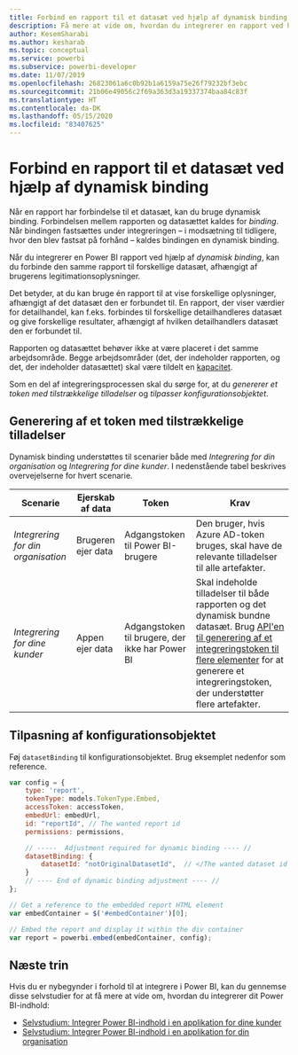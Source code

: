 ```yaml
---
title: Forbind en rapport til et datasæt ved hjælp af dynamisk binding
description: Få mere at vide om, hvordan du integrerer en rapport ved hjælp af dynamisk binding.
author: KesemSharabi
ms.author: kesharab
ms.topic: conceptual
ms.service: powerbi
ms.subservice: powerbi-developer
ms.date: 11/07/2019
ms.openlocfilehash: 26823061a6c0b92b1a6159a75e26f79232bf3ebc
ms.sourcegitcommit: 21b06e49056c2f69a363d3a19337374baa84c83f
ms.translationtype: HT
ms.contentlocale: da-DK
ms.lasthandoff: 05/15/2020
ms.locfileid: "83407625"
---
```

# <a name="connect-a-report-to-a-dataset-using-dynamic-binding"></a>Forbind en rapport til et datasæt ved hjælp af dynamisk binding 

Når en rapport har forbindelse til et datasæt, kan du bruge dynamisk binding. Forbindelsen mellem rapporten og datasættet kaldes for *binding*. Når bindingen fastsættes under integreringen – i modsætning til tidligere, hvor den blev fastsat på forhånd – kaldes bindingen en dynamisk binding.

Når du integrerer en Power BI rapport ved hjælp af *dynamisk binding*, kan du forbinde den samme rapport til forskellige datasæt, afhængigt af brugerens legitimationsoplysninger.

Det betyder, at du kan bruge én rapport til at vise forskellige oplysninger, afhængigt af det datasæt den er forbundet til. En rapport, der viser værdier for detailhandel, kan f.eks. forbindes til forskellige detailhandleres datasæt og give forskellige resultater, afhængigt af hvilken detailhandlers datasæt den er forbundet til.

Rapporten og datasættet behøver ikke at være placeret i det samme arbejdsområde. Begge arbejdsområder (det, der indeholder rapporten, og det, der indeholder datasættet) skal være tildelt en [kapacitet](azure-pbie-create-capacity.md).

Som en del af integreringsprocessen skal du sørge for, at du *genererer et token med tilstrækkelige tilladelser* og *tilpasser konfigurationsobjektet*.

## <a name="generating-a-token-with-sufficient-permissions"></a>Generering af et token med tilstrækkelige tilladelser

Dynamisk binding understøttes til scenarier både med *Integrering for din organisation* og *Integrering for dine kunder*. I nedenstående tabel beskrives overvejelserne for hvert scenarie.

|Scenarie  |Ejerskab af data  |Token  |Krav  |
|---------|---------|---------|---------|
|*Integrering for din organisation*    |Brugeren ejer data         |Adgangstoken til Power BI-brugere         |Den bruger, hvis Azure AD-token bruges, skal have de relevante tilladelser til alle artefakter.         |
|*Integrering for dine kunder*     |Appen ejer data         |Adgangstoken til brugere, der ikke har Power BI         |Skal indeholde tilladelser til både rapporten og det dynamisk bundne datasæt. Brug [API'en til generering af et integreringstoken til flere elementer](embed-sample-for-customers.md#multiEmbedToken) for at generere et integreringstoken, der understøtter flere artefakter.         |

## <a name="adjusting-the-config-object"></a>Tilpasning af konfigurationsobjektet
Føj `datasetBinding` til konfigurationsobjektet. Brug eksemplet nedenfor som reference.

```javascript
var config = {
    type: 'report',
    tokenType: models.TokenType.Embed,
    accessToken: accessToken,
    embedUrl: embedUrl,
    id: "reportId", // The wanted report id
    permissions: permissions,

    // -----  Adjustment required for dynamic binding ---- //
    datasetBinding: {
        datasetId: "notOriginalDatasetId",  // </The wanted dataset id
    }
    // ---- End of dynamic binding adjustment ---- //
};

// Get a reference to the embedded report HTML element
var embedContainer = $('#embedContainer')[0];

// Embed the report and display it within the div container
var report = powerbi.embed(embedContainer, config);
```

## <a name="next-steps"></a>Næste trin

Hvis du er nybegynder i forhold til at integrere i Power BI, kan du gennemse disse selvstudier for at få mere at vide om, hvordan du integrerer dit Power BI-indhold:
* [Selvstudium: Integrer Power BI-indhold i en applikation for dine kunder](embed-sample-for-customers.md)
* [Selvstudium: Integrer Power BI-indhold i en applikation for din organisation](embed-sample-for-your-organization.md)